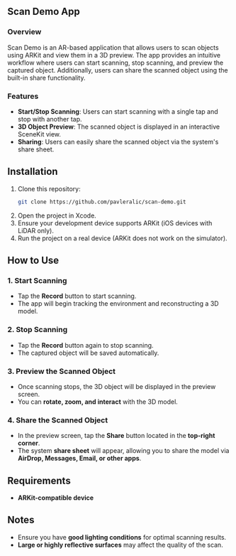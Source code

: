 ## Scan Demo App

### Overview
Scan Demo is an AR-based application that allows users to scan objects using ARKit and view them in a 3D preview. The app provides an intuitive workflow where users can start scanning, stop scanning, and preview the captured object. Additionally, users can share the scanned object using the built-in share functionality.

### Features
- **Start/Stop Scanning**: Users can start scanning with a single tap and stop with another tap.
- **3D Object Preview**: The scanned object is displayed in an interactive SceneKit view.
- **Sharing**: Users can easily share the scanned object via the system's share sheet.

## Installation

1. Clone this repository:
   ```sh
   git clone https://github.com/pavleralic/scan-demo.git
   ```
2. Open the project in Xcode.
3. Ensure your development device supports ARKit (iOS devices with LiDAR only).
4. Run the project on a real device (ARKit does not work on the simulator).

## How to Use

### 1. Start Scanning
- Tap the **Record** button to start scanning.
- The app will begin tracking the environment and reconstructing a 3D model.

### 2. Stop Scanning
- Tap the **Record** button again to stop scanning.
- The captured object will be saved automatically.

### 3. Preview the Scanned Object
- Once scanning stops, the 3D object will be displayed in the preview screen.
- You can **rotate, zoom, and interact** with the 3D model.

### 4. Share the Scanned Object
- In the preview screen, tap the **Share** button located in the **top-right corner**.
- The system **share sheet** will appear, allowing you to share the model via **AirDrop, Messages, Email, or other apps**.

## Requirements
- **ARKit-compatible device**

## Notes
- Ensure you have **good lighting conditions** for optimal scanning results.
- **Large or highly reflective surfaces** may affect the quality of the scan.
